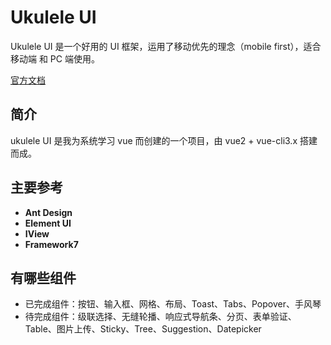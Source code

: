 # Ukulele UI

Ukulele UI 是一个好用的 UI 框架，运用了移动优先的理念（mobile first），适合 移动端 和 PC 端使用。

[官方文档](https://yuriuh.github.io/ukulele/)

## 简介

ukulele UI 是我为系统学习 vue 而创建的一个项目，由 vue2 + vue-cli3.x 搭建而成。

## 主要参考

- **Ant Design**
- **Element UI**
- **IView**
- **Framework7**

## 有哪些组件

* 已完成组件：按钮、输入框、网格、布局、Toast、Tabs、Popover、手风琴
* 待完成组件：级联选择、无缝轮播、响应式导航条、分页、表单验证、Table、图片上传、Sticky、Tree、Suggestion、Datepicker
